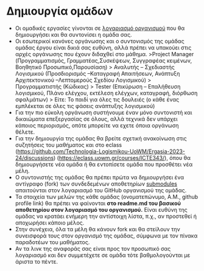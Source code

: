# Δημιουργία ομάδων

* Οι ομαδικές εργασίες γίνονται σε [λογαριασμό οργανισμού](https://docs.github.com/en/organizations) που θα δημιουργήσει και θα συντονίσει η ομάδα σας. 
* Οι εσωτερικοί κανόνες οργάνωσης και ο συντονισμός της ομάδας ομάδας έργου είναι δικιά σας ευθύνη, αλλά πρέπει να υπακούει στις αρχές οργάνωσης που έχουν διδαχθεί στο μάθημα.
            >Project Manager (Προγραμματισμός, Γραμματέας,Συσκέψεων, Συγγραφέας κειμένων, Βοηθητικό Προσωπικό,Παρουσίαση)
            > Αναλυτής – Σχεδιαστής Λογισμικού (Προσδιορισμός –Καταγραφή Απαιτήσεων, Ανάπτυξη Αρχιτεκτονικού –Λεπτομερούς Σχεδίου                   Λογισμικού)
            > Προγραμματιστής (Κώδικας)
            > Tester (Eπικύρωση – Επαλήθευση λογισμικού, Πλάνο ελέγχου, εκτέλεση ελέγχων, καταγραφή, διόρθωση σφαλμάτων)
            > Είτε: Το παιδί για όλες τις δουλειές (ο κάθε ένας εμπλέκεται σε όλες τις φάσεις ανάπτυξης λογισμικού)
* Για την πιο εύκολη οργάνωση συστήνουμε έναν μόνο συντονιστή και δικαιώματα επεξεργασίας σε όλους, αλλά τεχνικά δεν υπάρχει κάποιος περιορισμός, οπότε μπορείτε να εχετε όποια οργάνωση θέλετε.
* Για την δημιουργία της ομάδας θα βρείτε σχετική ανακοίνωση στις συζητήσεις του μαθήματος και στο eclass (https://github.com/Technologia-Logismikou-UoWM/Ergasia-2023-24/discussions) (https://eclass.uowm.gr/courses/ICTE343/), όπου θα δημιουργήσετε νέα ομάδα ή θα εντοπίσετε ομάδα που προσθέτει νέα μέλη. 
* Ο συντονιστής της ομάδας θα πρέπει πρώτα να δημιουργήσει ένα αντίγραφο (fork) των συνδεδεμένων αποθετηρίων [submodules](ΧΧΧΧ) απαιτούνται στον λογαριασμό του GitHub οργανισμού της ομάδας.
* Τα στοιχεία των μελών της κάθε ομάδας (ονοματεπώνυμο, Α.Μ., github profile link) θα πρέπει να φαίνονται **στο readme.md του βασικού αποθετηρίου στον λογαριασμό του οργανισμού.** Είναι ευθύνη της ομάδας να κρατάει ενήμερη την αντίστοιχη λίστα, π.χ., αν προστεθεί ή αποχωρήσει κάποιο μέλος. 
* Στην συνέχεια, όλα τα μέλη θα κάνουν fork και θα στείλουν την συνεισφορά τους στον οργανισμό της ομάδας, σύμφωνα με τον πίνακα παραδοτέων του μαθήματος.
* Αν τα λινκ της αναφοράς σας είναι προς τον προσωπικό σας λογαριασμό και δεν συμμετέχετε σε ομάδα τότε βαθμολογούνται με άριστα το πέντε.


